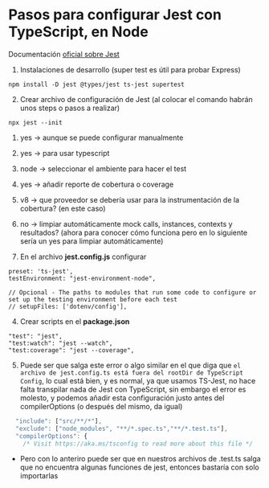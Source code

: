 # Pasos para configurar Jest con TypeScript, en Node

Documentación [oficial sobre Jest](https://jestjs.io/docs/getting-started)

1. Instalaciones de desarrollo (super test es útil para probar Express)

```
npm install -D jest @types/jest ts-jest supertest
```

2. Crear archivo de configuración de Jest (al colocar el comando habrán unos steps o pasos a realizar)

```
npx jest --init
```

  1. yes -> aunque se puede configurar manualmente
  2. yes -> para usar typescript
  3. node -> seleccionar el ambiente para hacer el test
  4. yes -> añadir reporte de cobertura o coverage
  5. v8 -> que proveedor se debería usar para la instrumentación de la cobertura? (en este caso)
  6. no -> limpiar automáticamente mock calls, instances, contexts y resultados? (ahora para conocer cómo funciona pero en lo siguiente sería un yes para limpiar automáticamente)

3. En el archivo **jest.config.js** configurar

```
preset: 'ts-jest',
testEnvironment: "jest-environment-node",

// Opcional - The paths to modules that run some code to configure or set up the testing environment before each test
// setupFiles: ['dotenv/config'],
```

4. Crear scripts en el **package.json**

```
"test": "jest",
"test:watch": "jest --watch",
"test:coverage": "jest --coverage",
```
5. Puede ser que salga este error o algo similar en el que diga que `el archivo de jest.config.ts está fuera del rootDir de TypeScript Config`, lo cual está bien, y es normal, ya que usamos TS-Jest, no hace falta transpilar nada de Jest con TypeScript, sin embargo el error es molesto, y podemos añadir esta configuración justo antes del compilerOptions (o después del mismo, da igual)

  ```js
    "include": ["src/**/*"],
    "exclude": ["node_modules", "**/*.spec.ts","**/*.test.ts"],
    "compilerOptions": {
      /* Visit https://aka.ms/tsconfig to read more about this file */
  ```

  - Pero con lo anteriro puede ser que en nuestros archivos de .test.ts salga que no encuentra algunas funciones de jest, entonces bastaría con solo importarlas